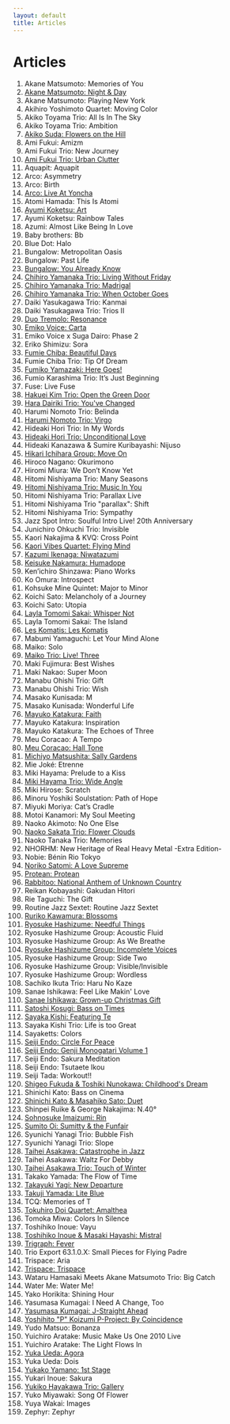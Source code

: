 ```yaml
---
layout: default
title: Articles
---
```


# Articles

1. Akane Matsumoto: Memories of You
2. [Akane Matsumoto: Night & Day](/albums/akane-matsumoto-night-and-day)
3. Akane Matsumoto: Playing New York
4. Akihiro Yoshimoto Quartet: Moving Color
5. Akiko Toyama Trio: All Is In The Sky
6. Akiko Toyama Trio: Ambition
7. [Akiko Suda: Flowers on the Hill](/albums/akiko-suda-flowers-on-the-hill)
8. Ami Fukui: Amizm
9. Ami Fukui Trio: New Journey
10. [Ami Fukui Trio: Urban Clutter](https://jjazz.substack.com/p/ami-fukui-trio-urban-clutter)
11. Aquapit: Aquapit
12. Arco: Asymmetry
13. Arco: Birth
14. [Arco: Live At Yoncha](/albums/arco-live-at-yoncha)
15. Atomi Hamada: This Is Atomi
16. [Ayumi Koketsu: Art](/albums/ayumi-koketsu-art)
17. Ayumi Koketsu: Rainbow Tales
18. Azumi: Almost Like Being In Love
19. Baby brothers: Bb
20. Blue Dot: Halo
21. Bungalow: Metropolitan Oasis
22. Bungalow: Past Life
23. [Bungalow: You Already Know](https://jjazz.substack.com/p/bungalow-you-already-know)
24. [Chihiro Yamanaka Trio: Living Without Friday](https://jjazz.substack.com/p/chihiro-yamanaka-trio-living-without-friday)
25. [Chihiro Yamanaka Trio: Madrigal](/albums/chihiro-yamanaka-trio-madrigal)
26. [Chihiro Yamanaka Trio: When October Goes](https://jjazz.substack.com/p/chihiro-yamanaka-trio-when-october)
27. Daiki Yasukagawa Trio: Kanmai
28. Daiki Yasukagawa Trio: Trios II
29. [Duo Tremolo: Resonance](/albums/duo-tremolo-resonance)
30. [Emiko Voice: Carta](https://jjazz.substack.com/p/emiko-voice-carta)
31. Emiko Voice x Suga Dairo: Phase 2
32. Eriko Shimizu: Sora
33. [Fumie Chiba: Beautiful Days](https://jjazz.substack.com/p/fumie-chiba-beautiful-days)
34. Fumie Chiba Trio: Tip Of Dream
35. [Fumiko Yamazaki: Here Goes!](https://jjazz.substack.com/p/fumiko-yamazaki-here-goes)
36. Fumio Karashima Trio: It’s Just Beginning
37. Fuse: Live Fuse
38. [Hakuei Kim Trio: Open the Green Door](https://jjazz.substack.com/p/hakuei-kim-trio-open-the-green-door)
39. [Hara Dairiki Trio: You've Changed](https://jjazz.substack.com/p/hara-dairiki-trio-youve-changed)
40. Harumi Nomoto Trio: Belinda
41. [Harumi Nomoto Trio: Virgo](https://jjazz.substack.com/p/harumi-nomoto-trio-virgo)
42. Hideaki Hori Trio: In My Words
43. [Hideaki Hori Trio: Unconditional Love](https://jjazz.substack.com/p/hideaki-hori-trio-unconditional-love)
44. Hideaki Kanazawa & Sumire Kuribayashi: Nijuso
45. [Hikari Ichihara Group: Move On](https://jjazz.substack.com/p/hikari-ichihara-group-move-on)
46. Hiroco Nagano: Okurimono
47. Hiromi Miura: We Don’t Know Yet
48. Hitomi Nishiyama Trio: Many Seasons
49. [Hitomi Nishiyama Trio: Music In You](https://jjazz.substack.com/p/hitomi-nishiyama-trio-music-in-you)
50. Hitomi Nishiyama Trio: Parallax Live
51. Hitomi Nishiyama Trio "parallax": Shift
52. Hitomi Nishiyama Trio: Sympathy
53. Jazz Spot Intro: Soulful Intro Live! 20th Anniversary
54. Junichiro Ohkuchi Trio: Invisible
55. Kaori Nakajima & KVQ: Cross Point
56. [Kaori Vibes Quartet: Flying Mind](https://jjazz.substack.com/p/kaori-vibes-quartet-flying-mind)
57. [Kazumi Ikenaga: Niwatazumi](/albums/kazumi-ikenaga-niwatazumi)
58. [Keisuke Nakamura: Humadope](https://jjazz.substack.com/p/keisuke-nakamura-humadope)
59. Ken’ichiro Shinzawa: Piano Works
60. Ko Omura: Introspect
61. Kohsuke Mine Quintet: Major to Minor
62. Koichi Sato: Melancholy of a Journey
63. Koichi Sato: Utopia
64. [Layla Tomomi Sakai: Whisper Not](/albums/layla-tomomi-sakai-whisper-not)
65. Layla Tomomi Sakai: The Island
66. [Les Komatis: Les Komatis](https://jjazz.substack.com/p/les-komatis-les-komatis)
67. Mabumi Yamaguchi: Let Your Mind Alone
68. Maiko: Solo
69. [Maiko Trio: Live! Three](https://jjazz.substack.com/p/maiko-trio-jazz-violinist-maiko-trio-live-three)
70. Maki Fujimura: Best Wishes
71. Maki Nakao: Super Moon
72. Manabu Ohishi Trio: Gift
73. Manabu Ohishi Trio: Wish
74. Masako Kunisada: M
75. Masako Kunisada: Wonderful Life
76. [Mayuko Katakura: Faith](https://jjazz.substack.com/p/mayuko-katakura-faith)
77. Mayuko Katakura: Inspiration
78. Mayuko Katakura: The Echoes of Three
79. Meu Coracao: A Tempo
80. [Meu Coracao: Hall Tone](https://jjazz.substack.com/p/meu-coracao-hall-tone)
81. [Michiyo Matsushita: Sally Gardens](https://jjazz.substack.com/p/michiyo-matsushita-sally-gardens)
82. Mie Joké: Etrenne
83. Miki Hayama: Prelude to a Kiss
84. [Miki Hayama Trio: Wide Angle](https://jjazz.substack.com/p/miki-hayama-trio-wide-angle)
85. Miki Hirose: Scratch
86. Minoru Yoshiki Soulstation: Path of Hope
87. Miyuki Moriya: Cat’s Cradle
88. Motoi Kanamori: My Soul Meeting
89. Naoko Akimoto: No One Else
90. [Naoko Sakata Trio: Flower Clouds](https://jjazz.substack.com/p/naoko-sakata-trio-flower-clouds)
91. Naoko Tanaka Trio: Memories
92. NHORHM: New Heritage of Real Heavy Metal -Extra Edition-
93. Nobie: Bénin Rio Tokyo
94. [Noriko Satomi: A Love Supreme](https://jjazz.substack.com/p/noriko-satomi-a-love-supreme)
95. [Protean: Protean](https://jjazz.substack.com/p/protean-protean)
96. [Rabbitoo: National Anthem of Unknown Country](https://jjazz.substack.com/p/rabbitoo-national-anthem-of-unknown)
97. Reikan Kobayashi: Gakudan Hitori
98. Rie Taguchi: The Gift
99. Routine Jazz Sextet: Routine Jazz Sextet
100. [Ruriko Kawamura: Blossoms](https://jjazz.substack.com/p/ruriko-kawamura-blossoms)
101. [Ryosuke Hashizume: Needful Things](https://jjazz.substack.com/p/ryosuke-hashizume-needful-things)
102. Ryosuke Hashizume Group: Acoustic Fluid
103. Ryosuke Hashizume Group: As We Breathe
104. [Ryosuke Hashizume Group: Incomplete Voices](https://jjazz.substack.com/p/ryosuke-hashizume-group-incomplete)
105. Ryosuke Hashizume Group: Side Two
106. Ryosuke Hashizume Group: Visible/Invisible
107. Ryosuke Hashizume Group: Wordless
108. Sachiko Ikuta Trio: Haru No Kaze
109. Sanae Ishikawa: Feel Like Makin' Love
110. [Sanae Ishikawa: Grown-up Christmas Gift](https://jjazz.substack.com/p/sanae-ishikawa-grown-up-christmas)
111. [Satoshi Kosugi: Bass on Times](https://jjazz.substack.com/p/satoshi-kosugi-bass-on-times)
112. [Sayaka Kishi: Featuring Te](https://jjazz.substack.com/p/sayaka-kishi-featuring-te)
113. Sayaka Kishi Trio: Life is too Great
114. Sayaketts: Colors
115. [Seiji Endo: Circle For Peace](https://jjazz.substack.com/p/seiji-endo-circle-for-peace)
116. [Seiji Endo: Genji Monogatari Volume 1](https://jjazz.substack.com/p/seiji-endo-genji-monogatari-volume-1)
117. Seiji Endo: Sakura Meditation
118. Seiji Endo: Tsutaete Ikou
119. Seiji Tada: Workout!!
120. [Shigeo Fukuda & Toshiki Nunokawa: Childhood's Dream](https://jjazz.substack.com/p/shigeo-fukuda-and-toshiki-nunokawa)
121. Shinichi Kato: Bass on Cinema
122. [Shinichi Kato & Masahiko Sato: Duet](https://jjazz.substack.com/p/shinichi-kato-and-masahiko-sato-duet)
123. Shinpei Ruike & George Nakajima: N.40°
124. [Sohnosuke Imaizumi: Rin](https://jjazz.substack.com/p/sohnosuke-imaizumi-rin)
125. [Sumito Oi: Sumitty & the Funfair](https://jjazz.substack.com/p/sumito-oi-sumitty-and-the-funfair)
126. Syunichi Yanagi Trio: Bubble Fish
127. Syunichi Yanagi Trio: Slope
128. [Taihei Asakawa: Catastrophe in Jazz](/albums/taihei-asakawa-catastrophe-in-jazz)
129. Taihei Asakawa: Waltz For Debby
130. [Taihei Asakawa Trio: Touch of Winter](https://jjazz.substack.com/p/taihei-asakawa-trio-touch-of-winter)
131. Takako Yamada: The Flow of Time
132. [Takayuki Yagi: New Departure](https://jjazz.substack.com/p/takayuki-yagi-new-departure)
133. [Takuji Yamada: Lite Blue](https://jjazz.substack.com/p/takuji-yamada-lite-blue)
134. TCQ: Memories of T
135. [Tokuhiro Doi Quartet: Amalthea](https://jjazz.substack.com/p/tokuhiro-doi-quartet-amalthea)
136. Tomoka Miwa: Colors In Silence
137. Toshihiko Inoue: Vayu
138. [Toshihiko Inoue & Masaki Hayashi: Mistral](https://jjazz.substack.com/p/toshihiko-inoue-and-masaki-hayashi)
139. [Trigraph: Fever](https://jjazz.substack.com/p/trigraph-fever)
140. Trio Export 63.1.0.X: Small Pieces for Flying Padre
141. Trispace: Aria
142. [Trispace: Trispace](https://jjazz.substack.com/p/trispace-trispace)
143. Wataru Hamasaki Meets Akane Matsumoto Trio: Big Catch
144. Water Me: Water Me!
145. Yako Horikita: Shining Hour
146. Yasumasa Kumagai: I Need A Change, Too
147. [Yasumasa Kumagai: J-Straight Ahead](https://jjazz.substack.com/p/yasumasa-kumagai-j-straight-ahead)
148. [Yoshihito "P" Koizumi P-Project: By Coincidence](/albums//yoshihito-p-koizumi-by-coincidence)
149. Yudo Matsuo: Bonanza
150. Yuichiro Aratake: Music Make Us One 2010 Live
151. Yuichiro Aratake: The Light Flows In
152. [Yuka Ueda: Agora](https://jjazz.substack.com/p/yuka-ueda-agora)
153. Yuka Ueda: Dois
154. [Yukako Yamano: 1st Stage](https://jjazz.substack.com/p/yukako-yamano-1st-stage)
155. Yukari Inoue: Sakura
156. [Yukiko Hayakawa Trio: Gallery](/albums/yukiko-hayakawa-trio-gallery)
157. Yuko Miyawaki: Song Of Flower
158. Yuya Wakai: Images
159. Zephyr: Zephyr
